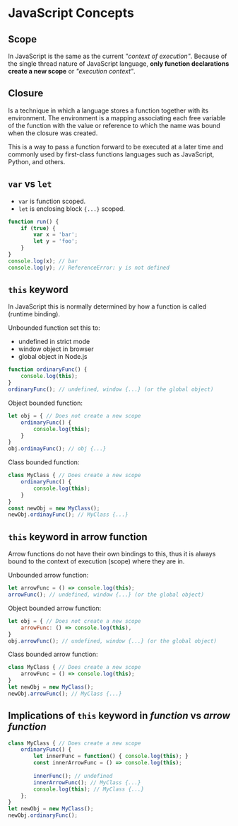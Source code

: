# JavaScript Concepts

## Scope
In JavaScript is the same as the current _"context of execution"_.
Because of the single thread nature of JavaScript language,
**only function declarations create a new scope** or _"execution context"_.

## Closure
Is a technique in which a language stores a function together with its
environment. The environment is a mapping associating each free variable of
the function with the value or reference to which the name was bound when the
closure was created.

This is a way to pass a function forward to be executed at a later time and
commonly used by first-class functions languages such as JavaScript, Python,
and others.

## `var` vs `let`
* `var` is function scoped.
* `let` is enclosing block `{...}` scoped.

```javascript
function run() {
    if (true) {
        var x = 'bar';
        let y = 'foo';
    }
}
console.log(x); // bar
console.log(y); // ReferenceError: y is not defined
```


## `this` keyword
In JavaScript this is normally determined by how a function is called
(runtime binding).

Unbounded function set this to:
* undefined in strict mode
* window object in browser
* global object in Node.js

```javascript
function ordinaryFunc() {
    console.log(this);
}
ordinaryFunc(); // undefined, window {...} (or the global object)
```


Object bounded function:
```javascript
let obj = { // Does not create a new scope
    ordinaryFunc() {
        console.log(this);
    }
}
obj.ordinayFunc(); // obj {...}
```


Class bounded function:
```javascript
class MyClass { // Does create a new scope
    ordinaryFunc() {
        console.log(this);
    }
}
const newObj = new MyClass();
newObj.ordinayFunc(); // MyClass {...}
```

## `this` keyword in arrow function
Arrow functions do not have their own bindings to this, thus it is always
bound to the context of execution (scope) where they are in.

Unbounded arrow function:
```javascript
let arrowFunc = () => console.log(this);
arrowFunc(); // undefined, window {...} (or the global object)
```

Object bounded arrow function:
```javascript
let obj = { // Does not create a new scope
    arrowFunc: () => console.log(this),
}
obj.arrowFunc(); // undefined, window {...} (or the global object)
```

Class bounded arrow function:
```javascript
class MyClass { // Does create a new scope
    arrowFunc = () => console.log(this);
}
let newObj = new MyClass();
newObj.arrowFunc(); // MyClass {...}
```

## Implications of `this` keyword in _function_ vs _arrow function_
```javascript
class MyClass { // Does create a new scope
    ordinaryFunc() {
        let innerFunc = function() { console.log(this); }
        const innerArrowFunc = () => console.log(this);
        
        innerFunc(); // undefined
        innerArrowFunc(); // MyClass {...}
        console.log(this); // MyClass {...}
    };
}
let newObj = new MyClass();
newObj.ordinaryFunc();
```

